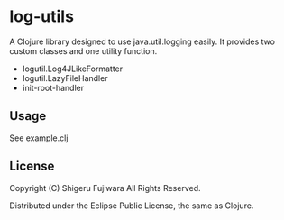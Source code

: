 # log-utils

A Clojure library designed to use java.util.logging easily.
It provides two custom classes and one utility function.

* logutil.Log4JLikeFormatter
* logutil.LazyFileHandler
* init-root-handler

## Usage

See example.clj

## License

Copyright (C) Shigeru Fujiwara All Rights Reserved.

Distributed under the Eclipse Public License, the same as Clojure.
